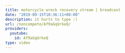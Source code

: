 ```yaml
---
title: motorcycle wreck recovery stream | breadcast
date: "2019-09-15T10:36:11+08:00"
description: it hurts to type :)
url: /noncompete/Af9aGqUrkeQ/
providers:
  youtube:
    id: Af9aGqUrkeQ
type: video
---
```

